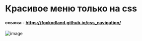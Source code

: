 # Красивое меню только на css

#### ссылка - https://foxkodland.github.io/css_navigation/

![image](https://github.com/foxkodland/css_navigation/assets/102648390/7d195111-0b1e-4458-9153-bba01a99b9e2)
